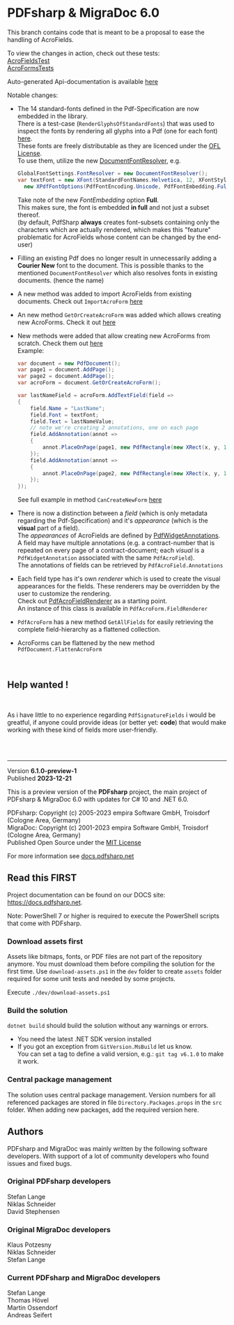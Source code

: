 ﻿# PDFsharp & MigraDoc 6.0

This branch contains code that is meant to be a proposal to ease the handling of AcroFields.  

To view the changes in action, check out these tests:  
[AcroFieldsTest](src/foundation/src/PDFsharp/tests/PdfSharp.Tests/AcroFieldTests.cs)  
[AcroFormsTests](src/foundation/src/PDFsharp/tests/PdfSharp.Tests/AcroFormsTests.cs)  

Auto-generated Api-documentation is available [here](https://packdat.github.io/PDFsharp-net6/)  

Notable changes:
- The 14 standard-fonts defined in the Pdf-Specification are now embedded in the library.  
There is a test-case (`RenderGlyphsOfStandardFonts`) that was used to inspect the fonts by rendering all glyphs into a Pdf (one for each font) [here](src/foundation/src/PDFsharp/tests/PdfSharp.Tests/BasicTests.cs).  
These fonts are freely distributable as they are licenced under the [OFL License](src/foundation/src/PDFsharp/src/PdfSharp/Fonts/StandardFonts/OFL.txt).  
To use them, utilize the new [DocumentFontResolver](https://packdat.github.io/PDFsharp-net6/ApiDoc/pdfsharp.fonts.documentfontresolver), e.g.
  ```csharp
  GlobalFontSettings.FontResolver = new DocumentFontResolver();
  var textFont = new XFont(StandardFontNames.Helvetica, 12, XFontStyleEx.Regular,
    new XPdfFontOptions(PdfFontEncoding.Unicode, PdfFontEmbedding.Full));
  ```
  Take note of the new *FontEmbedding* option **Full**.  
  This makes sure, the font is embedded **in full** and not just a subset thereof.  
  (by default, PdfSharp **always** creates font-subsets containing only the characters which are actually rendered, which makes this "feature" problematic for AcroFields whose content can be changed by the end-user)

- Filling an existing Pdf does no longer result in unnecessarily adding a **Courier New** font to the document.
This is possible thanks to the mentioned `DocumentFontResolver` which also resolves fonts in existing documents. (hence the name)
- A new method was added to import AcroFields from existing documents.
Check out `ImportAcroForm` [here](https://packdat.github.io/PDFsharp-net6/ApiDoc/pdfsharp.pdf.pdfdocument#importacroformpdfacroform-actionpdfacrofield-pdfacrofield)
- An new method `GetOrCreateAcroForm` was added which allows creating new AcroForms.
Check it out [here](https://packdat.github.io/PDFsharp-net6/ApiDoc/pdfsharp.pdf.pdfdocument#getorcreateacroform)
- New methods were added that allow creating new AcroForms from scratch.
Check them out [here](https://packdat.github.io/PDFsharp-net6/ApiDoc/pdfsharp.pdf.acroforms.pdfacroform#addtextfieldactionpdftextfield)  
Example:
  ```csharp
  var document = new PdfDocument();
  var page1 = document.AddPage();
  var page2 = document.AddPage();
  var acroForm = document.GetOrCreateAcroForm();

  var lastNameField = acroForm.AddTextField(field =>
  {
      field.Name = "LastName";
      field.Font = textFont;
      field.Text = lastNameValue;
      // note we're creating 2 annotations, one on each page
      field.AddAnnotation(annot =>
      {
          annot.PlaceOnPage(page1, new PdfRectangle(new XRect(x, y, 100, 20)));
      });
      field.AddAnnotation(annot =>
      {
          annot.PlaceOnPage(page2, new PdfRectangle(new XRect(x, y, 100, 20)));
      });
  });
  ```
  See full example in method `CanCreateNewForm` [here](src/foundation/src/PDFsharp/tests/PdfSharp.Tests/AcroFormsTests.cs)
- There is now a distinction between a *field* (which is only metadata regarding the Pdf-Specification) and it's *appearance* (which is the **visual** part of a field).  
The *appearances* of AcroFields are defined by [PdfWidgetAnnotations](https://packdat.github.io/PDFsharp-net6/ApiDoc/pdfsharp.pdf.annotations.pdfwidgetannotation).  
A field may have multiple annotations (e.g. a contract-number that is repeated on every page of a contract-document; each *visual* is a `PdfWidgetAnnotation` associated with the same `PdfAcroField`).  
The annotations of fields can be retrieved by `PdfAcroField.Annotations`
- Each field type has it's own *renderer* which is used to create the visual appearances for the fields.
These renderers may be overridden by the user to customize the rendering.  
Check out [PdfAcroFieldRenderer](https://packdat.github.io/PDFsharp-net6/ApiDoc/pdfsharp.pdf.acroforms.rendering.pdfacrofieldrenderer) as a starting point.  
An instance of this class is available in `PdfAcroForm.FieldRenderer`  
- `PdfAcroForm` has a new method `GetAllFields` for easily retrieving the complete field-hierarchy as a flattened collection.
- AcroForms can be flattened by the new method `PdfDocument.FlattenAcroForm`  

<br>

## Help wanted !

<br>

As i have little to no experience regarding `PdfSignatureFields` i would be greatful, if anyone could provide ideas (or better yet: **code**) that would make working with these kind of fields more user-friendly.  

<br>
<br>

---
Version **6.1.0-preview-1**  
Published **2023-12-21**

This is a preview version of the **PDFsharp** project, the main project of PDFsharp & MigraDoc 6.0 with updates for C# 10 and .NET 6.0.

PDFsharp: Copyright (c) 2005-2023 empira Software GmbH, Troisdorf (Cologne Area, Germany)  
MigraDoc: Copyright (c) 2001-2023 empira Software GmbH, Troisdorf (Cologne Area, Germany)  
Published Open Source under the [MIT License](https://docs.pdfsharp.net/LICENSE.html)

For more information see [docs.pdfsharp.net](https://docs.pdfsharp.net/)

## Read this FIRST

Project documentation can be found on our DOCS site: <https://docs.pdfsharp.net>.

Note: PowerShell 7 or higher is required to execute the PowerShell scripts that come with PDFsharp.

### Download assets first

Assets like bitmaps, fonts, or PDF files are not part of the repository anymore.
You must download them before compiling the solution for the first time.
Use `download-assets.ps1` in the `dev` folder to create `assets` folder required for some unit tests and needed by some projects.

Execute `./dev/download-assets.ps1`

### Build the solution

`dotnet build` should build the solution without any warnings or errors.

* You need the latest .NET SDK version installed
* If you got an exception from `GitVersion.MsBuild` let us know.  
  You can set a tag to define a valid version, e.g.: `git tag v6.1.0` to make it work.

### Central package management

The solution uses central package management.
Version numbers for all referenced packages are stored in file `Directory.Packages.props` in the `src` folder.
When adding new packages, add the required version here.

## Authors

PDFsharp and MigraDoc was mainly written by the following software developers.
With support of a lot of community developers who found issues and fixed bugs.

### Original PDFsharp developers

Stefan Lange  
Niklas Schneider  
David Stephensen

### Original MigraDoc developers

Klaus Potzesny  
Niklas Schneider  
Stefan Lange

### Current PDFsharp and MigraDoc developers

Stefan Lange  
Thomas Hövel  
Martin Ossendorf  
Andreas Seifert
